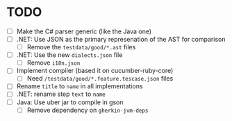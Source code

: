 # TODO

- [ ] Make the C# parser generic (like the Java one)
- [ ] .NET: Use JSON as the primary represenation of the AST for comparison
  - [ ] Remove the `testdata/good/*.ast` files
- [ ] .NET: Use the new `dialects.json` file
  - [ ] Remove `i18n.json`
- [ ] Implement compiler (based it on cucumber-ruby-core)
  - [ ] Need `/testdata/good/*.feature.tescase.json` files
- [ ] Rename `title` to `name` in all implementations
- [ ] .NET: rename step `text` to `name`
- [ ] Java: Use uber jar to compile in gson
  - [ ] Remove dependency on `gherkin-jvm-deps`
